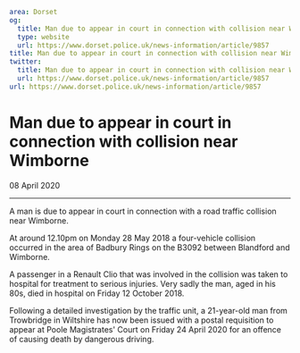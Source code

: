 ```yaml
area: Dorset
og:
  title: Man due to appear in court in connection with collision near Wimborne
  type: website
  url: https://www.dorset.police.uk/news-information/article/9857
title: Man due to appear in court in connection with collision near Wimborne |
twitter:
  title: Man due to appear in court in connection with collision near Wimborne
  url: https://www.dorset.police.uk/news-information/article/9857
url: https://www.dorset.police.uk/news-information/article/9857
```

# Man due to appear in court in connection with collision near Wimborne

08 April 2020

* * *

A man is due to appear in court in connection with a road traffic collision near Wimborne.

At around 12.10pm on Monday 28 May 2018 a four-vehicle collision occurred in the area of Badbury Rings on the B3092 between Blandford and Wimborne.

A passenger in a Renault Clio that was involved in the collision was taken to hospital for treatment to serious injuries. Very sadly the man, aged in his 80s, died in hospital on Friday 12 October 2018.

Following a detailed investigation by the traffic unit, a 21-year-old man from Trowbridge in Wiltshire has now been issued with a postal requisition to appear at Poole Magistrates' Court on Friday 24 April 2020 for an offence of causing death by dangerous driving.

